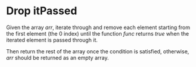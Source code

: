 # Drop itPassed
Given the array *arr*, iterate through and remove each element starting from the first element (the 0 index) until the function *func* returns *true* when the iterated element is passed through it.

Then return the rest of the array once the condition is satisfied, otherwise, *arr* should be returned as an empty array.